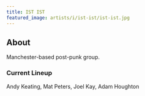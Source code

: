 ```yaml
---
title: IST IST
featured_image: artists/i/ist-ist/ist-ist.jpg
---
```

## About

Manchester-based post-punk group.

### Current Lineup

Andy Keating, Mat Peters, Joel Kay, Adam Houghton

